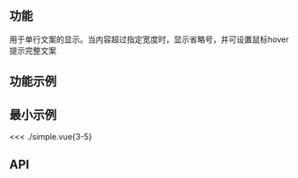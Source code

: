 ## 功能

用于单行文案的显示。当内容超过指定宽度时，显示省略号，并可设置鼠标hover提示完整文案

## 功能示例

<Example />

## 最小示例

<<< ./simple.vue{3-5}

## API

<Usage />

<script setup>
import Example from "@/components/text-ellipsis/docs/example.vue";
import Usage from "@/components/text-ellipsis/docs/usage.vue";
</script>